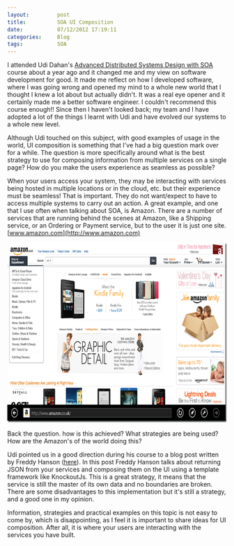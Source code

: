 ```yaml
---
layout:       	post
title:        	SOA UI Composition
date:         	07/12/2012 17:19:11
categories:   	Blog
tags:			SOA
---
```


I attended Udi Dahan's [Advanced Distributed Systems Design with SOA](http://skillsmatter.com/course/nosql/advanced-distributed-systems-design-with-soa) course about a year ago and it changed me and my view on software development for good. It made me reflect on how I developed software, where I was going wrong and opened my mind to a whole new world that I thought I knew a lot about but actually didn't. It was a real eye opener and it certainly made me a better software engineer. I couldn't recommend this course enough!! Since then I haven't looked back; my team and I have adopted a lot of the things I learnt with Udi and have evolved our systems to a whole new level.

Although Udi touched on this subject, with good examples of usage in the world, UI composition is something that I've had a big question mark over for a while. The question is more specifically around what is the best strategy to use for composing information from multiple services on a single page? How do you make the users experience as seamless as possible?

When your users access your system, they may be interacting with services being hosted in multiple locations or in the cloud, etc. but their experience must be seamless! That is important. They do not want/expect to have to access multiple systems to carry out an action. A great example, and one that I use often when talking about SOA, is Amazon. There are a number of services that are running behind the scenes at Amazon, like a Shipping service, or an Ordering or Payment service, but to the user it is just one site. [www.amazon.com](http://www.amazon.com)

<a href="/assets/content/244_image.png"><img style="background-image:none;padding-top:0;padding-left:0;display:inline;padding-right:0;border:0;" title="image" alt="image" src="/assets/content/245_image_thumb.png" width="728" height="412" border="0" /></a>

Back the question. how is this achieved? What strategies are being used? How are the Amazon's of the world doing this?

Udi pointed us in a good direction during his course to a blog post written by Freddy Hanson ([here](http://blog.hansenfreddy.com/2011/07/07/tabular-data-composition-in-the-browser-for-soa/)). In this post Freddy Hanson talks about returning JSON from your services and composing them on the UI using a template framework like KnockoutJs. This is a great strategy, it means that the service is still the master of its own data and no boundaries are broken. There are some disadvantages to this implementation but it's still a strategy, and a good one in my opinion.

Information, strategies and practical examples on this topic is not easy to come by, which is disappointing, as I feel it is important to share ideas for UI composition. After all, it is where your users are interacting with the services you have built.